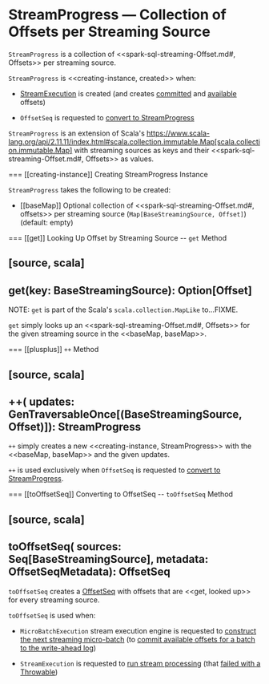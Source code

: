 # StreamProgress &mdash; Collection of Offsets per Streaming Source

`StreamProgress` is a collection of <<spark-sql-streaming-Offset.md#, Offsets>> per streaming source.

`StreamProgress` is <<creating-instance, created>> when:

* [StreamExecution](StreamExecution.md) is created (and creates [committed](StreamExecution.md#committedOffsets) and [available](StreamExecution.md#availableOffsets) offsets)

* `OffsetSeq` is requested to [convert to StreamProgress](OffsetSeq.md#toStreamProgress)

`StreamProgress` is an extension of Scala's https://www.scala-lang.org/api/2.11.11/index.html#scala.collection.immutable.Map[scala.collection.immutable.Map] with streaming sources as keys and their <<spark-sql-streaming-Offset.md#, Offsets>> as values.

=== [[creating-instance]] Creating StreamProgress Instance

`StreamProgress` takes the following to be created:

* [[baseMap]] Optional collection of <<spark-sql-streaming-Offset.md#, offsets>> per streaming source (`Map[BaseStreamingSource, Offset]`) (default: empty)

=== [[get]] Looking Up Offset by Streaming Source -- `get` Method

[source, scala]
----
get(key: BaseStreamingSource): Option[Offset]
----

NOTE: `get` is part of the Scala's `scala.collection.MapLike` to...FIXME.

`get` simply looks up an <<spark-sql-streaming-Offset.md#, Offsets>> for the given streaming source in the <<baseMap, baseMap>>.

=== [[plusplus]] `++` Method

[source, scala]
----
++(
  updates: GenTraversableOnce[(BaseStreamingSource, Offset)]): StreamProgress
----

`++` simply creates a new <<creating-instance, StreamProgress>> with the <<baseMap, baseMap>> and the given updates.

`++` is used exclusively when `OffsetSeq` is requested to [convert to StreamProgress](OffsetSeq.md#toStreamProgress).

=== [[toOffsetSeq]] Converting to OffsetSeq -- `toOffsetSeq` Method

[source, scala]
----
toOffsetSeq(
  sources: Seq[BaseStreamingSource],
  metadata: OffsetSeqMetadata): OffsetSeq
----

`toOffsetSeq` creates a [OffsetSeq](OffsetSeq.md) with offsets that are <<get, looked up>> for every streaming source.

`toOffsetSeq` is used when:

* `MicroBatchExecution` stream execution engine is requested to [construct the next streaming micro-batch](MicroBatchExecution.md#constructNextBatch) (to [commit available offsets for a batch to the write-ahead log](MicroBatchExecution.md#constructNextBatch-walCommit))

* `StreamExecution` is requested to [run stream processing](StreamExecution.md#runStream) (that [failed with a Throwable](StreamExecution.md#runStream-catch-Throwable))
